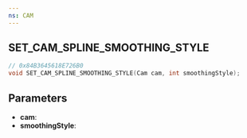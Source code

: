 ```yaml
---
ns: CAM
---
```

## SET_CAM_SPLINE_SMOOTHING_STYLE

```c
// 0x84B3645618E726B0
void SET_CAM_SPLINE_SMOOTHING_STYLE(Cam cam, int smoothingStyle);
```

## Parameters
* **cam**:
* **smoothingStyle**:
